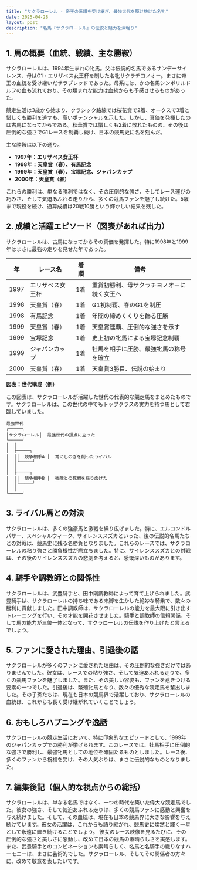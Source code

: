```yaml
---
title: "サクラローレル - 帝王の系譜を受け継ぎ、最強世代を駆け抜けた名牝"
date: 2025-04-28
layout: post
description: "名馬『サクラローレル』の伝説と魅力を深堀り"
---
```


## 1. 馬の概要（血統、戦績、主な勝鞍）

サクラローレルは、1994年生まれの牝馬。父は伝説的名馬であるサンデーサイレンス、母はG1・エリザベス女王杯を制した名牝サクラチヨノオー。まさに帝王の血統を受け継いだサラブレッドであった。母系には、かの名馬シンボリルドルフの血も流れており、その類まれな能力は血統からも予感させるものがあった。

競走生活は3歳から始まり、クラシック路線では桜花賞で2着、オークスで3着と惜しくも勝利を逃すも、高いポテンシャルを示した。しかし、真価を発揮したのは古馬になってからである。秋華賞では惜しくも2着に敗れたものの、その後は圧倒的な強さでG1レースを制覇し続け、日本の競馬史に名を刻んだ。

主な勝鞍は以下の通り。

* **1997年：エリザベス女王杯**
* **1998年：天皇賞（春）、有馬記念**
* **1999年：天皇賞（春）、宝塚記念、ジャパンカップ**
* **2000年：天皇賞（春）**

これらの勝利は、単なる勝利ではなく、その圧倒的な強さ、そしてレース運びの巧みさ、そして気迫あふれる走りから、多くの競馬ファンを魅了し続けた。5歳まで現役を続け、通算成績は20戦10勝という輝かしい結果を残した。


## 2. 成績と活躍エピソード（図表があれば出力）

サクラローレルは、古馬になってからその真価を発揮した。特に1998年と1999年はまさに最強の走りを見せた年であった。

| 年 | レース名       | 着順 | 備考                                      |
|---|---------------|-----|-------------------------------------------|
| 1997 | エリザベス女王杯 | 1着 | 重賞初勝利、母サクラチヨノオーに続く女王へ |
| 1998 | 天皇賞（春）   | 1着 | G1初制覇、春のG1を制圧                 |
| 1998 | 有馬記念       | 1着 | 年間の締めくくりを飾る圧勝             |
| 1999 | 天皇賞（春）   | 1着 | 天皇賞連覇、圧倒的な強さを示す           |
| 1999 | 宝塚記念       | 1着 | 史上初の牝馬による宝塚記念制覇          |
| 1999 | ジャパンカップ  | 1着 | 牡馬を相手に圧勝、最強牝馬の称号を確立 |
| 2000 | 天皇賞（春）   | 1着 | 天皇賞3勝目、伝説の始まり               |


**図表：世代構成（例）**

この図表は、サクラローレルが活躍した世代の代表的な競走馬をまとめたものです。サクラローレルは、この世代の中でもトップクラスの実力を持つ馬として君臨していました。

```
最強世代
┌─────┐
│サクラローレル│  最強世代の頂点に立った
└─────┘
│  │
│  ├─────┐
│  ││  競争相手A │  常にしのぎを削ったライバル
│  │└─────┘
│  │
│  ├─────┐
│  ││  競争相手B │  強敵との死闘を繰り広げた
│  │└─────┘
│  │
└─────┘
```


## 3. ライバル馬との対決

サクラローレルは、多くの強豪馬と激戦を繰り広げました。特に、エルコンドルパサー、スペシャルウィーク、サイレンススズカといった、後の伝説的名馬たちとの対戦は、競馬史に残る名勝負となりました。これらのレースでは、サクラローレルの粘り強さと勝負根性が際立ちました。特に、サイレンススズカとの対戦は、その後のサイレンススズカの悲劇を考えると、感慨深いものがあります。


## 4. 騎手や調教師との関係性

サクラローレルは、武豊騎手と、田中剛調教師によって育て上げられました。武豊騎手は、サクラローレルの持ち味である末脚を生かした絶妙な騎乗で、数々の勝利に貢献しました。田中調教師は、サクラローレルの能力を最大限に引き出すトレーニングを行い、その才能を開花させました。騎手と調教師の信頼関係、そして馬の能力が三位一体となって、サクラローレルの伝説を作り上げたと言えるでしょう。


## 5. ファンに愛された理由、引退後の話

サクラローレルが多くのファンに愛された理由は、その圧倒的な強さだけではありませんでした。彼女は、レースでの粘り強さ、そして気迫あふれる走りで、多くの競馬ファンを魅了しました。また、その美しい容姿も、ファンを惹きつける要素の一つでした。引退後は、繁殖牝馬となり、数々の優秀な競走馬を輩出しました。その子孫たちは、現在も日本の競馬界で活躍しており、サクラローレルの血統は、これからも長く受け継がれていくことでしょう。


## 6. おもしろハプニングや逸話

サクラローレルの競走生活において、特に印象的なエピソードとして、1999年のジャパンカップでの勝利が挙げられます。このレースでは、牡馬相手に圧倒的な強さで勝利し、最強牝馬としての地位を確固たるものとしました。レース後、多くのファンから祝福を受け、その人気ぶりは、まさに伝説的なものとなりました。


## 7. 編集後記（個人的な視点からの総括）

サクラローレルは、単なる名馬ではなく、一つの時代を築いた偉大な競走馬でした。彼女の強さ、そして気迫あふれる走りは、多くの競馬ファンに感動と興奮を与え続けました。そして、その血統は、現在も日本の競馬界に大きな影響を与え続けています。彼女の活躍は、これからも語り継がれ、競馬史に燦然と輝く一星として永遠に輝き続けることでしょう。  彼女のレース映像を見るたびに、その圧倒的な強さと美しさに感動し、改めて日本の競馬の素晴らしさを実感します。  また、武豊騎手とのコンビネーションも素晴らしく、名馬と名騎手の織りなすハーモニーは、まさに芸術的でした。サクラローレル、そしてその関係者の方々に、改めて敬意を表したいです。
